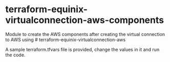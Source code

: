 # terraform-equinix-virtualconnection-aws-components

Module to create the AWS components after creating the virtual connection to AWS using # terraform-equinix-virtualconnection-aws

A sample terraform.tfvars file is provided, change the values in it and run the code.
